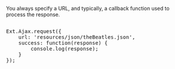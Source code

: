 You always specify a URL, and typically, a callback function used to
process the response.

<pre class="runnable 200">

Ext.Ajax.request({
    url: 'resources/json/theBeatles.json',
    success: function(response) {
        console.log(response);
    }
});</pre>
